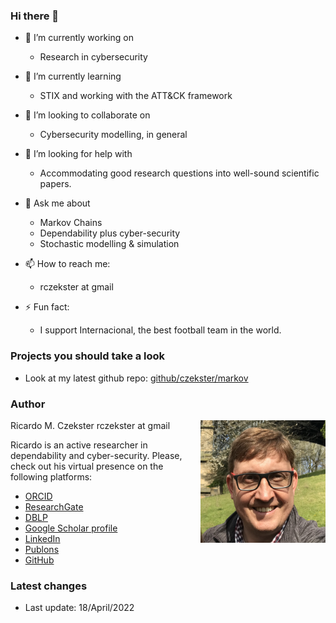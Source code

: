 ### Hi there 👋


- 🔭 I’m currently working on
  - Research in cybersecurity

- 🌱 I’m currently learning
  - STIX and working with the ATT&CK framework

- 👯 I’m looking to collaborate on
  - Cybersecurity modelling, in general

- 🤔 I’m looking for help with
  - Accommodating good research questions into well-sound scientific papers. 

- 💬 Ask me about
  - Markov Chains
  - Dependability plus cyber-security
  - Stochastic modelling & simulation

- 📫 How to reach me:
  - rczekster at gmail

- ⚡ Fun fact:
  - I support Internacional, the best football team in the world.

### Projects you should take a look
- Look at my latest github repo: [github/czekster/markov](https://github.com/czekster/markov)

### Author
<img align="right" width="200" src="https://github.com/czekster/markov/blob/main/images/rmc.png">
Ricardo M. Czekster
rczekster at gmail

Ricardo is an active researcher in dependability and cyber-security.
Please, check out his virtual presence on the following platforms:
- [ORCID](https://orcid.org/0000-0002-6636-4398)
- [ResearchGate](https://www.researchgate.net/profile/Ricardo-Czekster)
- [DBLP](https://dblp.uni-trier.de/pers/hd/c/Czekster:Ricardo_M=)
- [Google Scholar profile](https://scholar.google.com.br/citations?user=M4SZcHsAAAAJ)
- [LinkedIn](https://www.linkedin.com/in/ricardoczekster/)
- [Publons](https://publons.com/researcher/1440444/ricardo-m-czekster/)
- [GitHub](https://github.com/czekster/)

### Latest changes
- Last update: 18/April/2022


